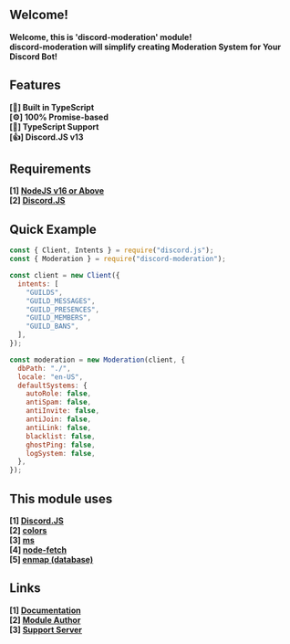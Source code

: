 ## Welcome!

<strong>Welcome, this is 'discord-moderation' module!</strong> <br />
<strong>discord-moderation will simplify creating Moderation System for Your Discord Bot!</strong>

## Features

<span><strong>[🔑] Built in TypeScript</strong></span> <br />
<span><strong>[⚙] 100% Promise-based</strong></span> <br />
<span><strong>[🙂] TypeScript Support</strong></span> <br />
<span><strong>[👍] Discord.JS v13</strong></span>

## Requirements

<span><strong>[1] [NodeJS v16 or Above](https://nodejs.org/)</strong></span> <br />
<span><strong>[2] [Discord.JS](https://npmjs.com/package/discord.js/)</strong></span> <br />

## Quick Example

```js
const { Client, Intents } = require("discord.js");
const { Moderation } = require("discord-moderation");

const client = new Client({
  intents: [
    "GUILDS",
    "GUILD_MESSAGES",
    "GUILD_PRESENCES",
    "GUILD_MEMBERS",
    "GUILD_BANS",
  ],
});

const moderation = new Moderation(client, {
  dbPath: "./",
  locale: "en-US",
  defaultSystems: {
    autoRole: false,
    antiSpam: false,
    antiInvite: false,
    antiJoin: false,
    antiLink: false,
    blacklist: false,
    ghostPing: false,
    logSystem: false,
  },
});
```

## This module uses

<span><strong>[1] [Discord.JS](https://npmjs.com/package/discord.js/)</strong></span> <br />
<span><strong>[2] [colors](https://npmjs.com/package/colors/)</strong></span> <br />
<span><strong>[3] [ms](https://npmjs.com/package/ms/)</strong></span> <br />
<span><strong>[4] [node-fetch](https://npmjs.com/package/node-fetch/)</strong></span> <br />
<span><strong>[5] [enmap (database)](https://npmjs.com/package/enmap/)</strong></span> <br />

## Links

<span><strong>[1] [Documentation](https://discord-moderation.js.org/)</strong></span> <br />
<span><strong>[2] [Module Author](https://npmjs.com/~badboy-discord/)</strong></span> <br />
<span><strong>[3] [Support Server](https://discord.gg/zsTgXs24k2/)</strong></span>
